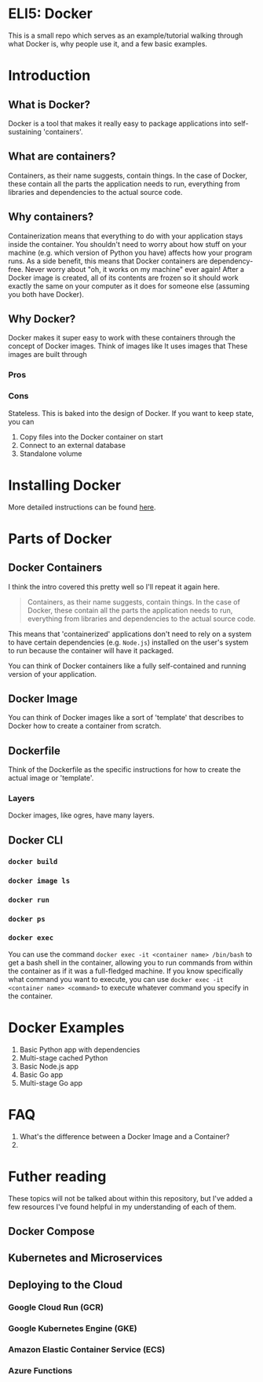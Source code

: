 # ELI5: Docker

This is a small repo which serves as an example/tutorial walking through what Docker is, why people use it, and a few basic examples.

# Introduction
## What is Docker?
Docker is a tool that makes it really easy to package applications into self-sustaining 'containers'.

## What are containers?
Containers, as their name suggests, contain things. In the case of Docker, these contain all the parts the application needs to run, everything from libraries and dependencies to the actual source code.

## Why containers?
Containerization means that everything to do with your application stays inside the container. You shouldn't need to worry about how stuff on your machine (e.g. which version of Python you have) affects how your program runs. As a side benefit, this means that Docker containers are dependency-free. Never worry about "oh, it works on my machine" ever again! After a Docker image is created, all of its contents are frozen so it should work exactly the same on your computer as it does for someone else (assuming you both have Docker).

## Why Docker?
Docker makes it super easy to work with these containers through the concept of Docker images. Think of images like 
It uses images that 
These images are built through 

### Pros
### Cons
Stateless. This is baked into the design of Docker. If you want to keep state, you can
1. Copy files into the Docker container on start
1. Connect to an external database
1. Standalone volume

# Installing Docker
More detailed instructions can be found [here](https://docs.docker.com/get-docker/).

# Parts of Docker
## Docker Containers
I think the intro covered this pretty well so I'll repeat it again here.

> Containers, as their name suggests, contain things. In the case of Docker, these contain all the parts the application needs to run, everything from libraries and dependencies to the actual source code.

This means that 'containerized' applications don't need to rely on a system to have certain dependencies (e.g. `Node.js`) installed on the user's system to run because the container will have it packaged.

You can think of Docker containers like a fully self-contained and running version of your application.

## Docker Image
You can think of Docker images like a sort of 'template' that describes to Docker how to create a container from scratch. 

## Dockerfile
Think of the Dockerfile as the specific instructions for how to create the actual image or 'template'.

### Layers
Docker images, like ogres, have many layers.

## Docker CLI
### `docker build`
### `docker image ls`
### `docker run`
### `docker ps`
### `docker exec`
You can use the command `docker exec -it <container name> /bin/bash` to get a bash shell in the container, allowing you to run commands from within the container as if it was a full-fledged machine. If you know specifically what command you want to execute, you can use `docker exec -it <container name> <command>` to execute whatever command you specify in the container.

# Docker Examples
1. Basic Python app with dependencies
1. Multi-stage cached Python
1. Basic Node.js app
1. Basic Go app
1. Multi-stage Go app

# FAQ
1. What's the difference between a Docker Image and a Container?
1. 

# Futher reading
These topics will not be talked about within this repository, but I've added a few resources I've found helpful in my understanding of each of them.

## Docker Compose
## Kubernetes and Microservices
## Deploying to the Cloud
### Google Cloud Run (GCR)
### Google Kubernetes Engine (GKE)
### Amazon Elastic Container Service (ECS)
### Azure Functions